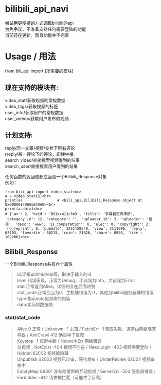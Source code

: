 # bilibili_api_navi
 尝试用更便捷的方式调取bilibili的api<br>
 为免争议，不准备支持任何需要登陆的功能<br>
 当前还在更新，而且功能并不完善<br>

# Usage / 用法
 from bili_api import [所需要的模块]<br>

## 现在支持的模块有:
video_stat/获取视频的常规数据<br>
video_tags/获取视频的标签<br>
user_info/获取用户的常规数据<br>
user_videos/获取用户发布的视频<br>

## 计划支持:
reply/同一文章/视频/专栏下所有评论<br>
rreply/某一评论下的评论，即楼中楼<br>
search_video/直接搜索视频得到的结果<br>
search_user/直接搜索用户得到的结果<br>

任何函数的返回值都应当是一个Bilibili_Response对象<br>
例如：<br>

    from bili_api import video_stat<br>
    a = video_stat(2)<br>
    print(a)                # <bili_api.Bilibili_Response object at 0x000001F0686B40A0><br>
    print(a.data)<br>
    # {'av': 2, 'bvid': 'BV1xx411c7mD', 'title': '字幕君交流场所', 'category_id': 12, 'category': '', 'uploader_id': 2, 'uploader': '碧诗', 'desc': 'www', 'is_cooperation': 0, 'elec': 0, 'copyright': 2, 'no_reprint': 0, 'pubdate': 1252458549, 'view': 2111606, 'reply': 63193, 'favorite': 60215, 'coin': 21826, 'share': 8986, 'like': 102266}<br>

## Bilibili_Response
 一个Bilibili_Response共有六个属性<br>
> id:泛指uid/mid/oid等，取决于输入的id<br>
> level:错误等级，正常为Debug，小错误为Info，大错误为Error<br>
> stat:正常返回Alive，详细的会在后面讲到<br>
> stat_code:正常应当为0，主机端错误为-1，其他为bilibili服务器端的错误<br>
> type:指示data里具体的内容<br>
> data:实际的数据块<br>

### stat/stat_code
> Alive 0 正常 / Unknown -1 未知 / FetchErr -1 获取失败，通常由网络阻塞导致 / AntiCrawl 412 确实中了反爬<br>
> Keystop -1 按键中断 / NetworkErr 网络错误<br>
> 仅视频：NotExist -404 视频不存在 / NeedLogin -403 视频需要登陆 / Hidden 62002 视频被隐藏<br>
>         Unpublish 62003 视频已过审，等待发布 / UnderReview 62004 视频审核中<br>
>         EmptyMap 99001 没有剧情图的互动视频 / ServerErr -500 服务器错误 / Forbidden -412 请求被拦截（可能中了反爬）<br>
